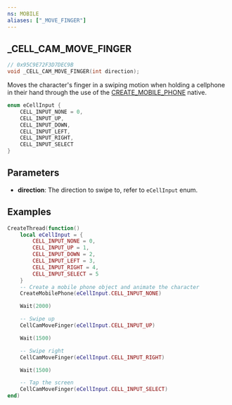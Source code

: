 ```yaml
---
ns: MOBILE
aliases: ["_MOVE_FINGER"]
---
```

## _CELL_CAM_MOVE_FINGER

```c
// 0x95C9E72F3D7DEC9B
void _CELL_CAM_MOVE_FINGER(int direction);
```

Moves the character's finger in a swiping motion when holding a cellphone in their hand through the use of the [CREATE_MOBILE_PHONE](#_0xA4E8E696C532FBC7) native.

```c
enum eCellInput {
    CELL_INPUT_NONE = 0,
    CELL_INPUT_UP,
    CELL_INPUT_DOWN,
    CELL_INPUT_LEFT,
    CELL_INPUT_RIGHT,
    CELL_INPUT_SELECT
}
```

## Parameters
* **direction**: The direction to swipe to, refer to `eCellInput` enum.

## Examples
```lua
CreateThread(function()
	local eCellInput = {
		CELL_INPUT_NONE = 0,
		CELL_INPUT_UP = 1,
		CELL_INPUT_DOWN = 2,
		CELL_INPUT_LEFT = 3,
		CELL_INPUT_RIGHT = 4,
		CELL_INPUT_SELECT = 5
	}
	-- Create a mobile phone object and animate the character
	CreateMobilePhone(eCellInput.CELL_INPUT_NONE)

	Wait(2000)

	-- Swipe up
	CellCamMoveFinger(eCellInput.CELL_INPUT_UP)

	Wait(1500)

	-- Swipe right
	CellCamMoveFinger(eCellInput.CELL_INPUT_RIGHT)

	Wait(1500)

	-- Tap the screen
	CellCamMoveFinger(eCellInput.CELL_INPUT_SELECT)
end)
```
